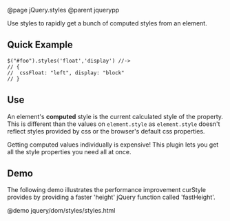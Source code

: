 @page jQuery.styles
@parent jquerypp

Use styles to rapidly get a bunch of computed styles from an element.

## Quick Example


    $("#foo").styles('float','display') //->
    // {
    //  cssFloat: "left", display: "block"
    // }

## Use

An element's __computed__ style is the current calculated style of the property.
This is different than the values on `element.style` as
`element.style` doesn't reflect styles provided by css or the browser's default
css properties.

Getting computed values individually is expensive! This plugin lets you get all
the style properties you need all at once.

## Demo

The following demo illustrates the performance improvement curStyle provides by providing
a faster 'height' jQuery function called 'fastHeight'.

@demo jquery/dom/styles/styles.html

